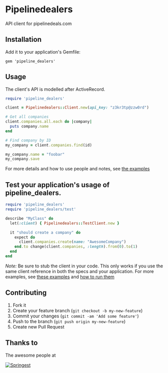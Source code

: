 # Pipelinedealers

API client for pipelinedeals.com

## Installation

Add it to your application's Gemfile:

  ```gem 'pipeline_dealers'```

## Usage

The client's API is modelled after ActiveRecord.

```ruby
require 'pipeline_dealers'

client = Pipelinedealers::Client.new(api_key: "z3kr3tp@zzw0rd")

# Get all companies
client.companies.all.each do |company|
  puts company.name
end

# Find company by ID
my_company = client.companies.find(id)

my_company.name = "foobar"
my_company.save
```

For more details and how to use people and notes, see [the examples](examples/)

## Test your application's usage of pipeline\_dealers.

```ruby
require 'pipeline_dealers'
require 'pipeline_dealers/test'

describe "MyClass" do
  let(:client) { Pipelinedealers::TestClient.new }

  it "should create a company" do
    expect do
      client.companies.create(name: "AwesomeCompany")
    end.to change(client.companies, :length).from(0).to(1)
  end
end
```
*Note:* Be sure to stub the client in your code. This only works if you use the same client reference in both the specs and your application.
For more examples, see [these examples](examples/howto_rspec) and [how to run them](examples/howto_rspec/README.md)

## Contributing

1. Fork it
2. Create your feature branch (`git checkout -b my-new-feature`)
3. Commit your changes (`git commit -am 'Add some feature'`)
4. Push to the branch (`git push origin my-new-feature`)
5. Create new Pull Request

## Thanks to

The awesome people at

[![Springest](http://static-1.cdnhub.nl/images/logo-springest.jpg "Logo springest.com")](http://www.springest.com/)

